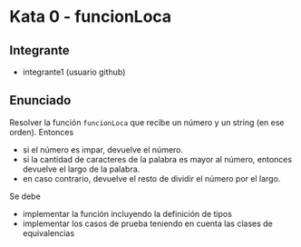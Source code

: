 # Kata 0 - funcionLoca

## Integrante

- integrante1 (usuario github)

## Enunciado
 
Resolver la función `funcionLoca` que recibe un número y un string (en ese orden). Entonces
 
- si el número es impar, devuelve el número.
- si la cantidad de caracteres de la palabra es mayor al número, entonces devuelve el largo de la palabra.
- en caso contrario, devuelve el resto de dividir el número por el largo.

Se debe

- implementar la función incluyendo la definición de tipos
- implementar los casos de prueba teniendo en cuenta las clases de equivalencias
